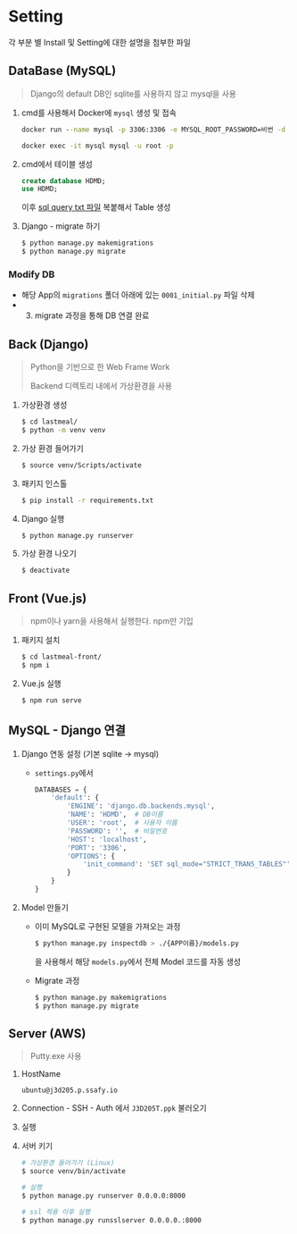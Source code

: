 # Setting

각 부분 별 Install 및 Setting에 대한 설명을 첨부한 파일



## DataBase (MySQL)

> Django의 default DB인 sqlite를 사용하지 않고 mysql을 사용

1. cmd를 사용해서 Docker에 `mysql` 생성 및 접속

   ```cmd
   docker run --name mysql -p 3306:3306 -e MYSQL_ROOT_PASSWORD=비번 -d mysql
   
   docker exec -it mysql mysql -u root -p
   ```

2. cmd에서 테이블 생성

   ```sql
   create database HDMD;
   use HDMD;
   ```

   이후 [sql query txt 파일](../Database/query.txt) 복붙해서 Table 생성

3. Django - migrate 하기

   ```bash
   $ python manage.py makemigrations
   $ python manage.py migrate
   ```

### Modify DB

- 해당 App의 `migrations` 폴더 아래에 있는 `0001_initial.py` 파일 삭제
- 3. migrate 과정을 통해 DB 연결 완료



## Back (Django)

> Python을 기반으로 한 Web Frame Work
>
> Backend 디렉토리 내에서 가상환경을 사용

1. 가상환경 생성

   ```bash
   $ cd lastmeal/
   $ python -m venv venv
   ```

2. 가상 환경 들어가기

   ```bash
   $ source venv/Scripts/activate
   ```

3. 패키지 인스톨

   ```bash
   $ pip install -r requirements.txt
   ```

4. Django 실행

   ```bash
   $ python manage.py runserver
   ```

5. 가상 환경 나오기

   ```bash
   $ deactivate
   ```



## Front (Vue.js)

> npm이나 yarn을 사용해서 실행한다. npm만 기입

1. 패키지 설치

   ```bash
   $ cd lastmeal-front/
   $ npm i
   ```

2. Vue.js 실행

   ```bash
   $ npm run serve
   ```



## MySQL - Django 연결

1. Django 연동 설정 (기본 sqlite -> mysql)

   - `settings.py`에서

     ```python
     DATABASES = {
         'default': {
             'ENGINE': 'django.db.backends.mysql',
             'NAME': 'HDMD',  # DB이름
             'USER': 'root',  # 사용자 이름
             'PASSWORD': '',  # 비밀번호
             'HOST': 'localhost',
             'PORT': '3306',
             'OPTIONS': {
                 'init_command': 'SET sql_mode="STRICT_TRANS_TABLES"',
             }
         }
     }
     ```

2. Model 만들기

   - 이미 MySQL로 구현된 모델을 가져오는 과정

     ```bash
     $ python manage.py inspectdb > ./{APP이름}/models.py
     ```

     을 사용해서 해당 `models.py`에서 전체 Model 코드를 자동 생성

   - Migrate 과정

     ```bash
     $ python manage.py makemigrations
     $ python manage.py migrate
     ```



## Server (AWS)

> Putty.exe 사용

1. HostName

   ```
   ubuntu@j3d205.p.ssafy.io
   ```

2. Connection - SSH - Auth 에서 `J3D205T.ppk` 불러오기

3. 실행

4. 서버 키기

   ```bash
   # 가상환경 들어가기 (Linux)
   $ source venv/bin/activate
   
   # 실행
   $ python manage.py runserver 0.0.0.0:8000
   
   # ssl 적용 이후 실행
   $ python manage.py runsslserver 0.0.0.0.:8000
   ```